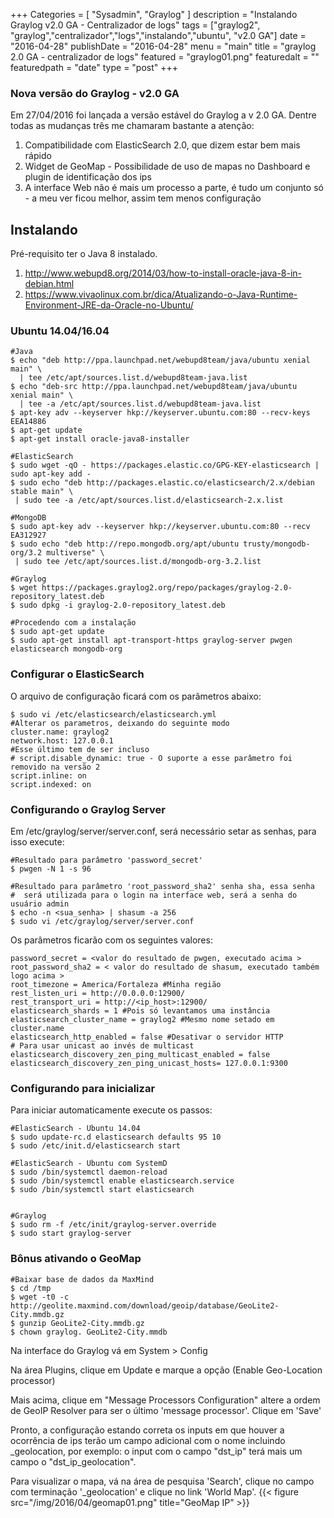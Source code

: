 +++
Categories = [
	"Sysadmin", 
	"Graylog"
]
description = "Instalando Graylog v2.0 GA - Centralizador de logs"
tags = ["graylog2", "graylog","centralizador","logs","instalando","ubuntu", "v2.0 GA"]
date = "2016-04-28"
publishDate = "2016-04-28"
menu = "main"
title = "graylog 2.0 GA - centralizador de logs"
featured = "graylog01.png"
featuredalt = ""
featuredpath = "date"
type = "post"
+++

### Nova versão do Graylog - v2.0 GA

Em 27/04/2016 foi lançada a versão estável do Graylog a v 2.0 GA. Dentre todas as mudanças três me chamaram bastante a atenção:

1. Compatibilidade com ElasticSearch 2.0, que dizem estar bem mais rápido
2. Widget de GeoMap - Possibilidade de uso de mapas no Dashboard e plugin de identificação dos ips
3. A interface Web não é mais um processo a parte, é tudo um conjunto só - a meu ver ficou melhor, assim tem menos configuração


## Instalando

 Pré-requisito ter o Java 8 instalado. 
1. http://www.webupd8.org/2014/03/how-to-install-oracle-java-8-in-debian.html
2. https://www.vivaolinux.com.br/dica/Atualizando-o-Java-Runtime-Environment-JRE-da-Oracle-no-Ubuntu/

### Ubuntu 14.04/16.04
```
#Java
$ echo "deb http://ppa.launchpad.net/webupd8team/java/ubuntu xenial main" \
  | tee /etc/apt/sources.list.d/webupd8team-java.list
$ echo "deb-src http://ppa.launchpad.net/webupd8team/java/ubuntu xenial main" \
  | tee -a /etc/apt/sources.list.d/webupd8team-java.list
$ apt-key adv --keyserver hkp://keyserver.ubuntu.com:80 --recv-keys EEA14886
$ apt-get update
$ apt-get install oracle-java8-installer

#ElasticSearch    
$ sudo wget -qO - https://packages.elastic.co/GPG-KEY-elasticsearch | sudo apt-key add -
$ sudo echo "deb http://packages.elastic.co/elasticsearch/2.x/debian stable main" \
 | sudo tee -a /etc/apt/sources.list.d/elasticsearch-2.x.list
    
#MongoDB
$ sudo apt-key adv --keyserver hkp://keyserver.ubuntu.com:80 --recv EA312927
$ sudo echo "deb http://repo.mongodb.org/apt/ubuntu trusty/mongodb-org/3.2 multiverse" \
 | sudo tee /etc/apt/sources.list.d/mongodb-org-3.2.list

#Graylog
$ wget https://packages.graylog2.org/repo/packages/graylog-2.0-repository_latest.deb
$ sudo dpkg -i graylog-2.0-repository_latest.deb

#Procedendo com a instalação    
$ sudo apt-get update
$ sudo apt-get install apt-transport-https graylog-server pwgen elasticsearch mongodb-org

```

### Configurar o ElasticSearch
O arquivo de configuração ficará com os parâmetros abaixo:

```
$ sudo vi /etc/elasticsearch/elasticsearch.yml
#Alterar os parametros, deixando do seguinte modo
cluster.name: graylog2
network.host: 127.0.0.1
#Esse último tem de ser incluso
# script.disable_dynamic: true - O suporte a esse parâmetro foi removido na versão 2
script.inline: on
script.indexed: on
```

### Configurando o Graylog Server

Em /etc/graylog/server/server.conf, será necessário setar as senhas, para isso execute:

```
#Resultado para parâmetro 'password_secret'
$ pwgen -N 1 -s 96

#Resultado para parâmetro 'root_password_sha2' senha sha, essa senha 
#  será utilizada para o login na interface web, será a senha do usuário admin
$ echo -n <sua_senha> | shasum -a 256
$ sudo vi /etc/graylog/server/server.conf
```

Os parâmetros ficarão com os seguintes valores:

```
password_secret = <valor do resultado de pwgen, executado acima >
root_password_sha2 = < valor do resultado de shasum, executado também logo acima >
root_timezone = America/Fortaleza #Minha região
rest_listen_uri = http://0.0.0.0:12900/
rest_transport_uri = http://<ip_host>:12900/
elasticsearch_shards = 1 #Pois só levantamos uma instância
elasticsearch_cluster_name = graylog2 #Mesmo nome setado em cluster.name
elasticsearch_http_enabled = false #Desativar o servidor HTTP
# Para usar unicast ao invés de multicast
elasticsearch_discovery_zen_ping_multicast_enabled = false
elasticsearch_discovery_zen_ping_unicast_hosts= 127.0.0.1:9300
```

### Configurando para inicializar

Para iniciar automaticamente execute os passos:

```
#ElasticSearch - Ubuntu 14.04
$ sudo update-rc.d elasticsearch defaults 95 10
$ sudo /etc/init.d/elasticsearch start

#ElasticSearch - Ubuntu com SystemD
$ sudo /bin/systemctl daemon-reload
$ sudo /bin/systemctl enable elasticsearch.service
$ sudo /bin/systemctl start elasticsearch


#Graylog
$ sudo rm -f /etc/init/graylog-server.override
$ sudo start graylog-server
```

### Bônus ativando o GeoMap

```
#Baixar base de dados da MaxMind
$ cd /tmp
$ wget -t0 -c http://geolite.maxmind.com/download/geoip/database/GeoLite2-City.mmdb.gz
$ gunzip GeoLite2-City.mmdb.gz
$ chown graylog. GeoLite2-City.mmdb
``` 

Na interface do Graylog vá em  System > Config

Na área Plugins, clique em Update e marque a opção (Enable Geo-Location processor)
  
Mais acima, clique em "Message Processors Configuration" altere a ordem de GeoIP Resolver para ser o último 'message processor'. Clique em 'Save'

Pronto, a configuração estando correta os inputs em que houver a ocorrência de ips terão um campo adicional com o nome incluindo _geolocation, por exemplo: o input com o campo "dst_ip" terá mais um campo o  "dst_ip_geolocation". 

Para visualizar o mapa, vá na área de pesquisa 'Search', clique no campo com terminação '_geolocation' e clique no link 'World Map'.
{{< figure src="/img/2016/04/geomap01.png" title="GeoMap IP" >}}
